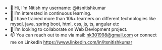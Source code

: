 - 👋 Hi, I’m Nitish my username: @itsnitishkumar
- 👀 I’m interested in continuous learning.
- 🌱 I have trained more than 10k+ learners on different technologies like mysql, java, spring boot, html, css, js, ts, angular etc
- 💞️ I’m looking to collaborate on Web Devlopment project.
- 📫 You can reach out to me via mail: nk301998@gmail.com or connect me on LinkedIn https://www.linkedin.com/in/itsnitishkumar

<!---
itsnitishkumar/itsnitishkumar is a ✨ special ✨ repository because its `README.md` (this file) appears on your GitHub profile.
You can click the Preview link to take a look at your changes.
--->
